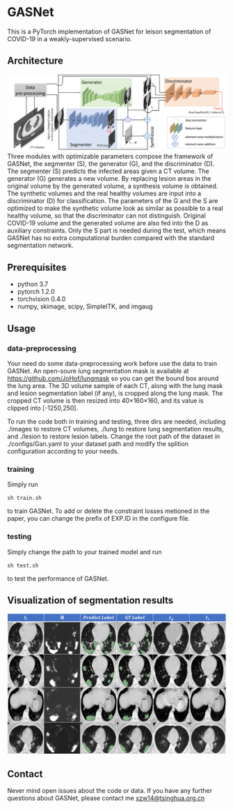 # GASNet
This is a PyTorch implementation of GASNet for leison segmentation of COVID-19 in a weakly-supervised scenario.

## Architecture
![GASNet](./pics/pipeline.png "pipeline of GASNet")
Three modules with optimizable parameters compose the framework of GASNet, the segmenter (S), the generator (G), and the discriminator (D). 
    The segmenter (S) predicts the infected areas given a CT volume. The generator (G) generates
    a new volume. By replacing lesion areas in the original volume by the generated volume,
    a synthesis volume is obtained. 
    The synthetic volumes and the real healthy volumes are input into a discriminator (D) for classification. The parameters of the G and the S are
      optimized to make the synthetic volume look as similar as possible to a real healthy volume, so that the discriminator can not distinguish. 
      Original COVID-19 volume and the generated volume are also fed into the D as auxiliary constraints. 
      Only the S part is needed during the test, 
      which means GASNet has no extra computational 
      burden compared with the standard segmentation network. 

## Prerequisites
- python 3.7
- pytorch 1.2.0
- torchvision 0.4.0
- numpy, skimage, scipy, SimpleITK, and imgaug

## Usage 
### data-preprocessing 
Your need do some data-preprocessing work before use the data to train GASNet. An open-soure lung segmentation mask is available at <https://github.com/JoHof/lungmask> so you can get the bound box around the lung area. The 3D volume sample of each CT, along with the lung mask and lesion segmentation label (if any),
is cropped along the lung mask. The cropped CT volume is then
resized into 40×160×160, and its value is clipped into [-1250,250]. 


To run the code both in training and testing, three dirs are needed, including ./images to restore CT volumes, ./lung to restore lung segmentation results, and ./lesion to restore lesion labels. Change the root path of the dataset in ./configs/Gan.yaml to your dataset path and modify the splition configuration according to your needs. 

### training
Simply run 
```
sh train.sh
```
to train GASNet. To add or delete the constraint losses metioned in the paper, you can change the prefix of EXP.ID in the configure file.

### testing
Simply change the path to your trained model and run 
```
sh test.sh
```
to test the performance of GASNet. 
## Visualization of segmentation results
![vis2](./pics/vis2.png)


## Contact
Never mind open issues about the code or data. If you have any further questions about GASNet, please contact me <xzw14@tsinghua.org.cn>

